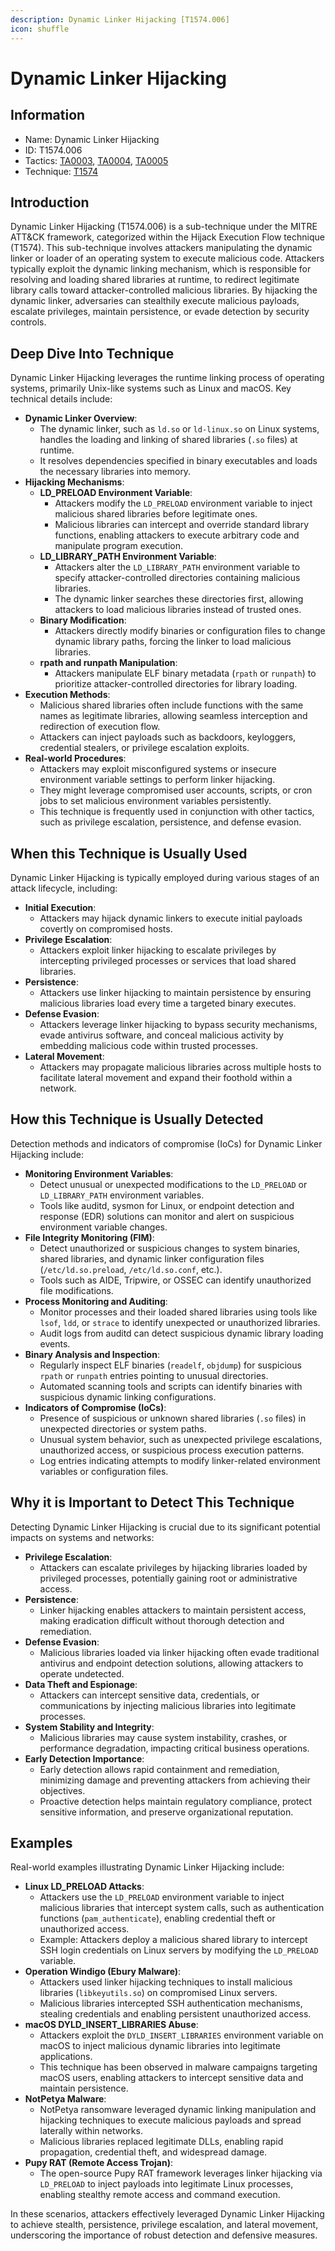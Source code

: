 ```yaml
---
description: Dynamic Linker Hijacking [T1574.006]
icon: shuffle
---
```


# Dynamic Linker Hijacking

## Information

* Name: Dynamic Linker Hijacking
* ID: T1574.006
* Tactics: [TA0003](../), [TA0004](../../ta0004/), [TA0005](../../ta0005/)
* Technique: [T1574](./)

## Introduction

Dynamic Linker Hijacking (T1574.006) is a sub-technique under the MITRE ATT\&CK framework, categorized within the Hijack Execution Flow technique (T1574). This sub-technique involves attackers manipulating the dynamic linker or loader of an operating system to execute malicious code. Attackers typically exploit the dynamic linking mechanism, which is responsible for resolving and loading shared libraries at runtime, to redirect legitimate library calls toward attacker-controlled malicious libraries. By hijacking the dynamic linker, adversaries can stealthily execute malicious payloads, escalate privileges, maintain persistence, or evade detection by security controls.

## Deep Dive Into Technique

Dynamic Linker Hijacking leverages the runtime linking process of operating systems, primarily Unix-like systems such as Linux and macOS. Key technical details include:

* **Dynamic Linker Overview**:
  * The dynamic linker, such as `ld.so` or `ld-linux.so` on Linux systems, handles the loading and linking of shared libraries (`.so` files) at runtime.
  * It resolves dependencies specified in binary executables and loads the necessary libraries into memory.
* **Hijacking Mechanisms**:
  * **LD\_PRELOAD Environment Variable**:
    * Attackers modify the `LD_PRELOAD` environment variable to inject malicious shared libraries before legitimate ones.
    * Malicious libraries can intercept and override standard library functions, enabling attackers to execute arbitrary code and manipulate program execution.
  * **LD\_LIBRARY\_PATH Environment Variable**:
    * Attackers alter the `LD_LIBRARY_PATH` environment variable to specify attacker-controlled directories containing malicious libraries.
    * The dynamic linker searches these directories first, allowing attackers to load malicious libraries instead of trusted ones.
  * **Binary Modification**:
    * Attackers directly modify binaries or configuration files to change dynamic library paths, forcing the linker to load malicious libraries.
  * **rpath and runpath Manipulation**:
    * Attackers manipulate ELF binary metadata (`rpath` or `runpath`) to prioritize attacker-controlled directories for library loading.
* **Execution Methods**:
  * Malicious shared libraries often include functions with the same names as legitimate libraries, allowing seamless interception and redirection of execution flow.
  * Attackers can inject payloads such as backdoors, keyloggers, credential stealers, or privilege escalation exploits.
* **Real-world Procedures**:
  * Attackers may exploit misconfigured systems or insecure environment variable settings to perform linker hijacking.
  * They might leverage compromised user accounts, scripts, or cron jobs to set malicious environment variables persistently.
  * This technique is frequently used in conjunction with other tactics, such as privilege escalation, persistence, and defense evasion.

## When this Technique is Usually Used

Dynamic Linker Hijacking is typically employed during various stages of an attack lifecycle, including:

* **Initial Execution**:
  * Attackers may hijack dynamic linkers to execute initial payloads covertly on compromised hosts.
* **Privilege Escalation**:
  * Attackers exploit linker hijacking to escalate privileges by intercepting privileged processes or services that load shared libraries.
* **Persistence**:
  * Attackers use linker hijacking to maintain persistence by ensuring malicious libraries load every time a targeted binary executes.
* **Defense Evasion**:
  * Attackers leverage linker hijacking to bypass security mechanisms, evade antivirus software, and conceal malicious activity by embedding malicious code within trusted processes.
* **Lateral Movement**:
  * Attackers may propagate malicious libraries across multiple hosts to facilitate lateral movement and expand their foothold within a network.

## How this Technique is Usually Detected

Detection methods and indicators of compromise (IoCs) for Dynamic Linker Hijacking include:

* **Monitoring Environment Variables**:
  * Detect unusual or unexpected modifications to the `LD_PRELOAD` or `LD_LIBRARY_PATH` environment variables.
  * Tools like auditd, sysmon for Linux, or endpoint detection and response (EDR) solutions can monitor and alert on suspicious environment variable changes.
* **File Integrity Monitoring (FIM)**:
  * Detect unauthorized or suspicious changes to system binaries, shared libraries, and dynamic linker configuration files (`/etc/ld.so.preload`, `/etc/ld.so.conf`, etc.).
  * Tools such as AIDE, Tripwire, or OSSEC can identify unauthorized file modifications.
* **Process Monitoring and Auditing**:
  * Monitor processes and their loaded shared libraries using tools like `lsof`, `ldd`, or `strace` to identify unexpected or unauthorized libraries.
  * Audit logs from auditd can detect suspicious dynamic library loading events.
* **Binary Analysis and Inspection**:
  * Regularly inspect ELF binaries (`readelf`, `objdump`) for suspicious `rpath` or `runpath` entries pointing to unusual directories.
  * Automated scanning tools and scripts can identify binaries with suspicious dynamic linking configurations.
* **Indicators of Compromise (IoCs)**:
  * Presence of suspicious or unknown shared libraries (`.so` files) in unexpected directories or system paths.
  * Unusual system behavior, such as unexpected privilege escalations, unauthorized access, or suspicious process execution patterns.
  * Log entries indicating attempts to modify linker-related environment variables or configuration files.

## Why it is Important to Detect This Technique

Detecting Dynamic Linker Hijacking is crucial due to its significant potential impacts on systems and networks:

* **Privilege Escalation**:
  * Attackers can escalate privileges by hijacking libraries loaded by privileged processes, potentially gaining root or administrative access.
* **Persistence**:
  * Linker hijacking enables attackers to maintain persistent access, making eradication difficult without thorough detection and remediation.
* **Defense Evasion**:
  * Malicious libraries loaded via linker hijacking often evade traditional antivirus and endpoint detection solutions, allowing attackers to operate undetected.
* **Data Theft and Espionage**:
  * Attackers can intercept sensitive data, credentials, or communications by injecting malicious libraries into legitimate processes.
* **System Stability and Integrity**:
  * Malicious libraries may cause system instability, crashes, or performance degradation, impacting critical business operations.
* **Early Detection Importance**:
  * Early detection allows rapid containment and remediation, minimizing damage and preventing attackers from achieving their objectives.
  * Proactive detection helps maintain regulatory compliance, protect sensitive information, and preserve organizational reputation.

## Examples

Real-world examples illustrating Dynamic Linker Hijacking include:

* **Linux LD\_PRELOAD Attacks**:
  * Attackers use the `LD_PRELOAD` environment variable to inject malicious libraries that intercept system calls, such as authentication functions (`pam_authenticate`), enabling credential theft or unauthorized access.
  * Example: Attackers deploy a malicious shared library to intercept SSH login credentials on Linux servers by modifying the `LD_PRELOAD` variable.
* **Operation Windigo (Ebury Malware)**:
  * Attackers used linker hijacking techniques to install malicious libraries (`libkeyutils.so`) on compromised Linux servers.
  * Malicious libraries intercepted SSH authentication mechanisms, stealing credentials and enabling persistent unauthorized access.
* **macOS DYLD\_INSERT\_LIBRARIES Abuse**:
  * Attackers exploit the `DYLD_INSERT_LIBRARIES` environment variable on macOS to inject malicious dynamic libraries into legitimate applications.
  * This technique has been observed in malware campaigns targeting macOS users, enabling attackers to intercept sensitive data and maintain persistence.
* **NotPetya Malware**:
  * NotPetya ransomware leveraged dynamic linking manipulation and hijacking techniques to execute malicious payloads and spread laterally within networks.
  * Malicious libraries replaced legitimate DLLs, enabling rapid propagation, credential theft, and widespread damage.
* **Pupy RAT (Remote Access Trojan)**:
  * The open-source Pupy RAT framework leverages linker hijacking via `LD_PRELOAD` to inject payloads into legitimate Linux processes, enabling stealthy remote access and command execution.

In these scenarios, attackers effectively leveraged Dynamic Linker Hijacking to achieve stealth, persistence, privilege escalation, and lateral movement, underscoring the importance of robust detection and defensive measures.

